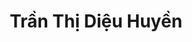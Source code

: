---
title: Trần Thị Diệu Huyền
layout: hosohocsinh
birthday: '2003-01-02'
categories: hoso
fbcomments: true
tc: active
hs: active
avatar: dieuhuyen.jpg
permalink: /hoso/dieuhuyen.html
phone: 0913844995
address: Thanh Liêm - Hà Nam
shortname: Loli
facebook: dieuhuyen5201314
instagram: tt.dieuhuyen21
---